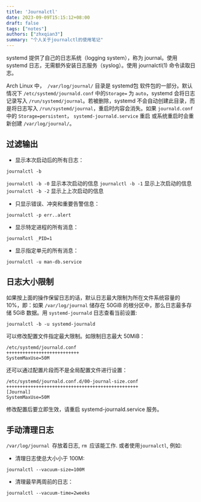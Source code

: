 ```yaml
---
title: 'Journalctl'
date: 2023-09-09T15:15:12+08:00
draft: false
tags: ["notes"]
authors: ["zhxqian3"]
summary: "个人关于journalctl的使用笔记"
---
```


systemd 提供了自己的日志系统（logging system），称为 journal。使用 systemd 日志，无需额外安装日志服务（syslog）。使用 journalctl(1) 命令读取日志。

Arch Linux 中，` /var/log/journal/` 目录是 systemd包 软件包的一部分。默认情况下 `/etc/systemd/journald.conf` 中的`Storage=` 为 `auto`，systemd 会将日志记录写入 `/run/systemd/journal`。若被删除，systemd 不会自动创建此目录，而是将日志写入 `/run/systemd/journal`，重启时内容会消失。如果 `journald.conf` 中的 `Storage=persistent`， `systemd-journald.service` 重启 或系统重启时会重新创建 `/var/log/journal/`。

## 过滤输出
- 显示本次启动后的所有日志：
```
journalctl -b
```
`journalctl -b -0` 显示本次启动的信息
`journalctl -b -1` 显示上次启动的信息
`journalctl -b -2` 显示上上次启动的信息
- 只显示错误、冲突和重要告警信息：
```
journalctl -p err..alert
```
- 显示特定进程的所有消息：
```
journalctl _PID=1
```
- 显示指定单元的所有消息：
```
journalctl -u man-db.service
```

## 日志大小限制
如果按上面的操作保留日志的话，默认日志最大限制为所在文件系统容量的 10%，即：如果 `/var/log/journal` 储存在 50GiB 的根分区中，那么日志最多存储 5GiB 数据。用 `systemd-journald` 日志查看当前设置:
```
journalctl -b -u systemd-journald
```
可以修改配置文件指定最大限制。如限制日志最大 50MiB：
```
/etc/systemd/journald.conf
+++++++++++++++++++++++++++
SystemMaxUse=50M
```
还可以通过配置片段而不是全局配置文件进行设置：
```
/etc/systemd/journald.conf.d/00-journal-size.conf
+++++++++++++++++++++++++++++++++++++++++++++++++
[Journal]
SystemMaxUse=50M
```
修改配置后要立即生效，请重启 systemd-journald.service 服务。

## 手动清理日志
`/var/log/journal `存放着日志, `rm `应该能工作. 或者使用`journalctl`,
例如:
- 清理日志使总大小小于 100M:
```
journalctl --vacuum-size=100M
```
- 清理最早两周前的日志：
```
journalctl --vacuum-time=2weeks
```